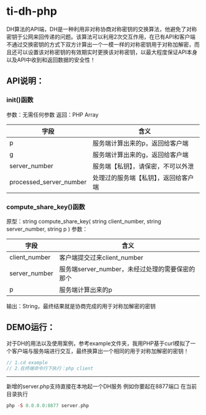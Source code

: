 # ti-dh-php
DH算法的API端，DH是一种利用非对称协商对称密钥的交换算法，他避免了对称密钥于公网来回传递的问题。该算法可以利用2次交互作用，在已有API和客户端不通过交换密钥的方式下双方计算出一个一模一样的对称密钥用于对称加解密，而且还可以设置该对称密钥的有效期实时更换该对称密钥，以最大程度保证API本身以及API中收到和返回数据的安全性！

## API说明：

### init()函数
参数：无需任何参数
返回：PHP Array

| 字段 | 含义 |
| ------------ | ------------ |
| p |服务端计算出来的p，返回给客户端 |
| g |服务端计算出来的g，返回给客户端 |
| server_number |服务端【私钥】，请保密，不可以外泄 |
| processed_server_number |处理过的服务端【私钥】，返回给客户端 |


### compute\_share\_key()函数
原型：string compute\_share\_key( string client_number, string server_number, string p )
参数：

| 字段 | 含义 |
| ------------ | ------------ |
| client_number |客户端提交过来client_number |
| server_number |服务端server_number，未经过处理的需要保密的那个 |
| p |服务端计算出来的p |

输出：String，最终结果就是协商完成的用于对称加解密的密钥

## DEMO运行：
对于DH的用法以及使用案例，参考example文件夹，我用PHP基于curl模拟了一个客户端与服务端进行交互，最终换算出一个相同的用于对称加解密的密钥！
```php
// 1.cd example
// 2.在终端命令行下执行：php client
```
___
新增的server.php支持直接在本地起一个DH服务  例如你要起在8877端口 在当前目录执行
```php
php -S 0.0.0.0:8877 server.php
```
